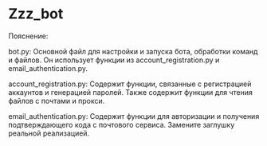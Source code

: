 # Zzz_bot

Пояснение:

bot.py: Основной файл для настройки и запуска бота, обработки команд и файлов. Он использует функции из account_registration.py и email_authentication.py.


account_registration.py: Содержит функции, связанные с регистрацией аккаунтов и генерацией паролей. Также содержит функции для чтения файлов с почтами и прокси.


email_authentication.py: Содержит функции для авторизации и получения подтверждающего кода с почтового сервиса. Замените заглушку реальной реализацией.
